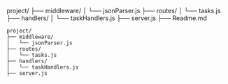 project/
├── middleware/
│   └── jsonParser.js
├── routes/
│   └── tasks.js
├── handlers/
│   └── taskHandlers.js
├── server.js
├── Readme.md

```plaintext
project/
├── middleware/
│   └── jsonParser.js
├── routes/
│   └── tasks.js
├── handlers/
│   └── taskHandlers.js
├── server.js
```
